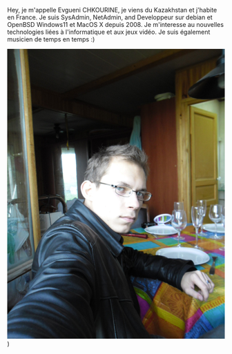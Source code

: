 Hey, je m'appelle Evgueni CHKOURINE, je viens du Kazakhstan et j'habite en France.
Je suis SysAdmin, NetAdmin, and Developpeur sur debian et OpenBSD Windows11 et MacOS X depuis 2008.
Je m'interesse au nouvelles technologies liées à l'informatique et aux jeux vidéo. Je suis également musicien de temps en temps :)

![Une photo de moi](/me.jpeg))